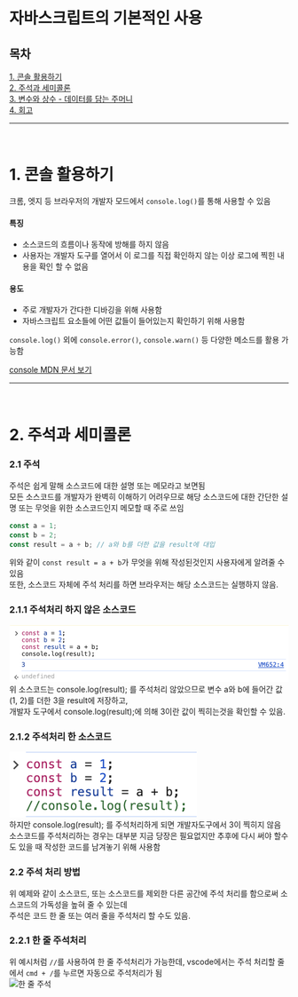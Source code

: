 # 자바스크립트의 기본적인 사용

## 목차

[1. 콘솔 활용하기](#1-콘솔-활용하기)<br>
[2. 주석과 세미콜론](#2-주석과-세미콜론)<br>
[3. 변수와 상수 - 데이터를 담는 주머니](#3-변수와-상수--데이터를-담는-주머니)<br>
[4. 회고](#4-회고)

---

<br>

# 1. 콘솔 활용하기

크롬, 엣지 등 브라우저의 개발자 모드에서 `console.log()`를 통해 사용할 수 있음<br>

#### 특징

- 소스코드의 흐름이나 동작에 방해를 하지 않음
- 사용자는 개발자 도구를 열어서 이 로그를 직접 확인하지 않는 이상 로그에 찍힌 내용을 확인 할 수 없음

#### 용도

- 주로 개발자가 간다한 디바깅을 위해 사용함
- 자바스크립트 요소들에 어떤 값들이 들어있는지 확인하기 위해 사용함

`console.log()` 외에 `console.error()`, `console.warn()` 등 다양한 메소드를 활용 가능함<br>

[console MDN 문서 보기](https://developer.mozilla.org/ko/docs/Web/API/console)

---

<br>

# 2. 주석과 세미콜론

### 2.1 주석

주석은 쉽게 말해 소스코드에 대한 설명 또는 메모라고 보면됨<br>
모든 소스코드를 개발자가 완벽히 이해하기 어려우므로 해당 소스코드에 대한 간단한 설명 또는 무엇을 위한 소스코드인지 메모할 때 주로 쓰임

```js
const a = 1;
const b = 2;
const result = a + b; // a와 b를 더한 값을 result에 대입
```

위와 같이 `const result = a + b`가 무엇을 위해 작성된것인지 사용자에게 알려줄 수 있음<br>
또한, 소스코드 자체에 주석 처리를 하면 브라우저는 해당 소스코드는 실행하지 않음.<br>

### 2.1.1 주석처리 하지 않은 소스코드

![주석처리 안한 console.log](image-1.png)
위 소스코드는 console.log(result); 를 주석처리 않았으므로 변수 a와 b에 들어간 값(1, 2)를 더한 3을 result에 저장하고,<br>
개발자 도구에서 console.log(result);에 의해 3이란 값이 찍히는것을 확인할 수 있음.

### 2.1.2 주석처리 한 소스코드

![주석처리 한 console.log](image-2.png)<br>
하지만 console.log(result); 를 주석처리하게 되면 개발자도구에서 3이 찍히지 않음<br>
소스코드를 주석처리하는 경우는 대부분 지금 당장은 필요없지만 추후에 다시 써야 할수도 있을 때 작성한 코드를 남겨놓기 위해 사용함

### 2.2 주석 처리 방법

위 예제와 같이 소스코드, 또는 소스코드를 제외한 다른 공간에 주석 처리를 함으로써 소스코드의 가독성을 높혀 줄 수 있는데<br>
주석은 코드 한 줄 또는 여러 줄을 주석처리 할 수도 있음.

### 2.2.1 한 줄 주석처리

위 예시처럼 `//`를 사용하여 한 줄 주석처리가 가능한데, vscode에서는 주석 처리할 줄에서 `cmd + /`를 누르면 자동으로 주석처리가 됨<br>
![한 줄 주석](../../../../Desktop/한줄주석.gif)
